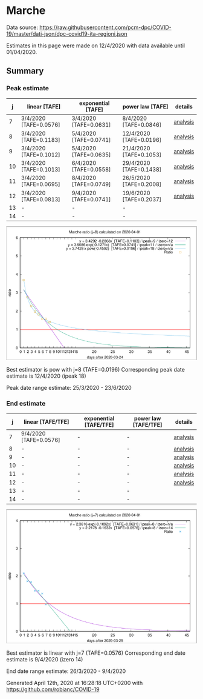 # Marche


Data source: https://raw.githubusercontent.com/pcm-dpc/COVID-19/master/dati-json/dpc-covid19-ita-regioni.json

Estimates in this page were made on 12/4/2020 with data available until 01/04/2020.


## Summary 

### Peak estimate 
|j|linear [TAFE]|exponential [TAFE]|power law [TAFE]|details|
|---|----|-----------|---------|-------|
|7|3/4/2020 [TAFE=0.0576]|3/4/2020 [TAFE=0.0631]|8/4/2020 [TAFE=0.0846]|[analysis](COVID-19_marche_j7_2020-04-01.md)|
|8|3/4/2020 [TAFE=0.1183]|5/4/2020 [TAFE=0.0741]|12/4/2020 [TAFE=0.0196]|[analysis](COVID-19_marche_j8_2020-04-01.md)|
|9|3/4/2020 [TAFE=0.1012]|5/4/2020 [TAFE=0.0635]|21/4/2020 [TAFE=0.1053]|[analysis](COVID-19_marche_j9_2020-04-01.md)|
|10|3/4/2020 [TAFE=0.1013]|6/4/2020 [TAFE=0.0558]|29/4/2020 [TAFE=0.1438]|[analysis](COVID-19_marche_j10_2020-04-01.md)|
|11|3/4/2020 [TAFE=0.0695]|8/4/2020 [TAFE=0.0749]|26/5/2020 [TAFE=0.2008]|[analysis](COVID-19_marche_j11_2020-04-01.md)|
|12|3/4/2020 [TAFE=0.0813]|9/4/2020 [TAFE=0.0741]|19/6/2020 [TAFE=0.2037]|[analysis](COVID-19_marche_j12_2020-04-01.md)|
|13|-|-|-||
|14|-|-|-||

![best peak estimate](COVID-19_marche_j8_2020-04-01.png)

Best estimator is pow with j=8 (TAFE=0.0196)
Corresponding peak date estimate is 12/4/2020 (ipeak 18)


Peak date range estimate: 25/3/2020 - 23/6/2020

### End estimate 
|j|linear [TAFE/TFE]|exponential [TAFE/TFE]|power law [TAFE/TFE]|details|
|---|----|-----------|---------|-------|
|7|9/4/2020 [TAFE=0.0576]|-|-|[analysis](COVID-19_marche_j7_2020-04-01.md)|
|8|-|-|-|[analysis](COVID-19_marche_j8_2020-04-01.md)|
|9|-|-|-|[analysis](COVID-19_marche_j9_2020-04-01.md)|
|10|-|-|-|[analysis](COVID-19_marche_j10_2020-04-01.md)|
|11|-|-|-|[analysis](COVID-19_marche_j11_2020-04-01.md)|
|12|-|-|-|[analysis](COVID-19_marche_j12_2020-04-01.md)|
|13|-|-|-||
|14|-|-|-||

![best zero estimate](COVID-19_marche_j7_2020-04-01.png)

Best estimator is linear with j=7 (TAFE=0.0576)
Corresponding end date estimate is 9/4/2020 (izero 14)


End date range estimate: 26/3/2020 - 9/4/2020

Generated April 12th, 2020 at 16:28:18 UTC+0200 with https://github.com/robianc/COVID-19
